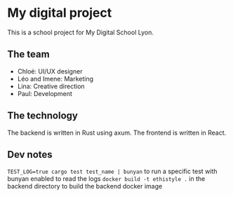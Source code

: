 # My digital project

This is a school project for My Digital School Lyon.

## The team

- Chloé: UI/UX designer
- Léo and Imene: Marketing
- Lina: Creative direction
- Paul: Development

## The technology

The backend is written in Rust using axum.
The frontend is written in React.

## Dev notes

`TEST_LOG=true cargo test test_name | bunyan` to run a specific test with bunyan
enabled to read the logs
`docker build -t ethistyle .` in the backend directory to build the backend
docker image
